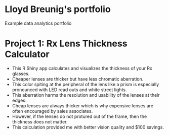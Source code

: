 # Lloyd Breunig's portfolio
Example data analytics portfolio

# Project 1: Rx Lens Thickness Calculator
* This R Shiny app calculates and visualizes the thickness of your Rx glasses. 
* Cheaper lenses are thicker but have less chromatic aberration. 
* This color spiting at the peripheral of the lens like a prism is especially pronounced with LED read outs and white street lights.
* This aberration harms the resolution and usability of the lenses at their edges.
* Cheap lenses are always thicker which is why expensive lenses are often encouraged by sales associates.
* However, if the lenses do not protured out of the frame, then the thickness does not matter. 
* This calculation provided me with better vision quality and $100 savings.
